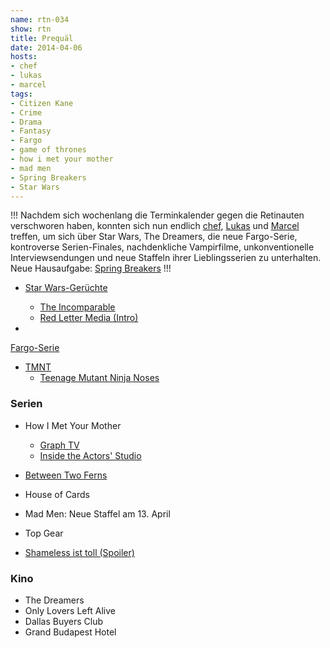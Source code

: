 ```yaml
---
name: rtn-034
show: rtn
title: Prequäl
date: 2014-04-06
hosts:
- chef
- lukas
- marcel
tags:
- Citizen Kane
- Crime
- Drama
- Fantasy
- Fargo
- game of thrones
- how i met your mother
- mad men
- Spring Breakers
- Star Wars
---
```

!!!
Nachdem sich wochenlang die Terminkalender gegen die Retinauten verschworen haben, konnten sich nun endlich [chef](https://twitter.com/grischder), [Lukas](https://twitter.com/blubser) und [Marcel](https://twitter.com/sirmarcel) treffen, um sich über Star Wars, The Dreamers, die neue Fargo-Serie, kontroverse Serien-Finales, nachdenkliche Vampirfilme, unkonventionelle Interviewsendungen und neue Staffeln ihrer Lieblingsserien zu unterhalten. Neue Hausaufgabe: [Spring Breakers](http://www.amazon.de/Spring-Breakers-James-Franco/dp/B00C83PBW4)
!!!

- [Star Wars-Gerüchte](http://badassdigest.com/2014/02/26/adam-driver-may-be-heading-to-outer....-space-as-star-wars-villain)
  - [The Incomparable](http://5by5.tv/incomparable/136)
  - [Red Letter Media (Intro) ](http://redlettermedia.com/plinkett/star-wars/star-wars-episode-1-the-phantom-menace/)

-

[Fargo-Serie](http://badassdigest.com/2014/03/21/fx-fargo-trailer-looks-about-right)

- [TMNT](https://www.youtube.com/watch?v=nCjsWpM9zFU)
  - [Teenage Mutant Ninja Noses](http://teenagemutantninjanoses.tumblr.com/)

### Serien

- How I Met Your Mother
  - [Graph TV](http://graphtv.kevinformatics.com/tt0460649)
  - [Inside the Actors' Studio](http://www.bravotv.com/inside-the-actors-studio/season-20/videos/how-i-met-your-mother-barney-stinson-interview)

- [Between Two Ferns](http://www.funnyordie.com/between_two_ferns)
- House of Cards
- Mad Men: Neue Staffel am 13. April
- Top Gear
- [Shameless ist toll (Spoiler)](http://www.vanityfair.com/vf-hollywood/best-written-gay-couple-on-shameless)

### Kino

- The Dreamers
- Only Lovers Left Alive
- Dallas Buyers Club
- Grand Budapest Hotel
